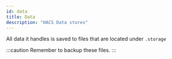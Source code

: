 ```yaml
---
id: data
title: Data
description: "HACS Data stores"
---
```


All data it handles is saved to files that are located under `.storage`

:::caution
Remember to backup these files.
:::
